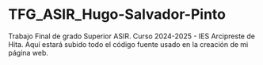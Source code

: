 # TFG_ASIR_Hugo-Salvador-Pinto
Trabajo Final de grado Superior ASIR.
Curso 2024-2025 - IES Arcipreste de Hita.
Aquí estará subido todo el código fuente usado en la creación de mi página web.
